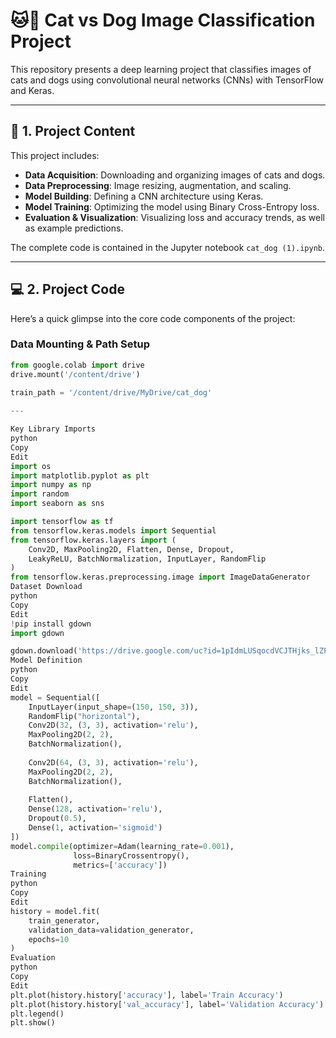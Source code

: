 # 🐱🐶 Cat vs Dog Image Classification Project

This repository presents a deep learning project that classifies images of cats and dogs using convolutional neural networks (CNNs) with TensorFlow and Keras.

---

## 📁 1. Project Content

This project includes:

- **Data Acquisition**: Downloading and organizing images of cats and dogs.
- **Data Preprocessing**: Image resizing, augmentation, and scaling.
- **Model Building**: Defining a CNN architecture using Keras.
- **Model Training**: Optimizing the model using Binary Cross-Entropy loss.
- **Evaluation & Visualization**: Visualizing loss and accuracy trends, as well as example predictions.

The complete code is contained in the Jupyter notebook `cat_dog (1).ipynb`.

---

## 💻 2. Project Code

Here’s a quick glimpse into the core code components of the project:

### Data Mounting & Path Setup
```python
from google.colab import drive
drive.mount('/content/drive')

train_path = '/content/drive/MyDrive/cat_dog'
 
---

Key Library Imports
python
Copy
Edit
import os
import matplotlib.pyplot as plt
import numpy as np
import random
import seaborn as sns

import tensorflow as tf
from tensorflow.keras.models import Sequential
from tensorflow.keras.layers import (
    Conv2D, MaxPooling2D, Flatten, Dense, Dropout,
    LeakyReLU, BatchNormalization, InputLayer, RandomFlip
)
from tensorflow.keras.preprocessing.image import ImageDataGenerator
Dataset Download
python
Copy
Edit
!pip install gdown
import gdown

gdown.download('https://drive.google.com/uc?id=1pIdmLUSqocdVCJTHjks_lZF3WB_9g5QI', 'cat_and_dog.zip', quiet=False)
Model Definition
python
Copy
Edit
model = Sequential([
    InputLayer(input_shape=(150, 150, 3)),
    RandomFlip("horizontal"),
    Conv2D(32, (3, 3), activation='relu'),
    MaxPooling2D(2, 2),
    BatchNormalization(),
    
    Conv2D(64, (3, 3), activation='relu'),
    MaxPooling2D(2, 2),
    BatchNormalization(),
    
    Flatten(),
    Dense(128, activation='relu'),
    Dropout(0.5),
    Dense(1, activation='sigmoid')
])
model.compile(optimizer=Adam(learning_rate=0.001),
              loss=BinaryCrossentropy(),
              metrics=['accuracy'])
Training
python
Copy
Edit
history = model.fit(
    train_generator,
    validation_data=validation_generator,
    epochs=10
)
Evaluation
python
Copy
Edit
plt.plot(history.history['accuracy'], label='Train Accuracy')
plt.plot(history.history['val_accuracy'], label='Validation Accuracy')
plt.legend()
plt.show()

